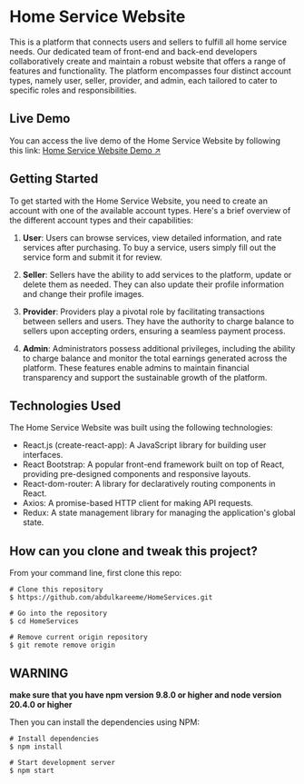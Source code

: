 # Home Service Website

This is a platform that connects users and sellers to fulfill all home service needs. Our dedicated team of front-end and back-end developers collaboratively create and maintain a robust website that offers a range of features and functionality. The platform encompasses four distinct account types, namely user, seller, provider, and admin, each tailored to cater to specific roles and responsibilities.

## Live Demo

You can access the live demo of the Home Service Website by following this link: [Home Service Website Demo ↗](https://home-service-6iln.onrender.com/)

## Getting Started

To get started with the Home Service Website, you need to create an account with one of the available account types. Here's a brief overview of the different account types and their capabilities:

1. **User**: Users can browse services, view detailed information, and rate services after purchasing. To buy a service, users simply fill out the service form and submit it for review.

1. **Seller**: Sellers have the ability to add services to the platform, update or delete them as needed. They can also update their profile information and change their profile images.

1. **Provider**: Providers play a pivotal role by facilitating transactions between sellers and users. They have the authority to charge balance to sellers upon accepting orders, ensuring a seamless payment process.

1. **Admin**: Administrators possess additional privileges, including the ability to charge balance and monitor the total earnings generated across the platform. These features enable admins to maintain financial transparency and support the sustainable growth of the platform.

## Technologies Used

The Home Service Website was built using the following technologies:

- React.js (create-react-app): A JavaScript library for building user interfaces.
- React Bootstrap: A popular front-end framework built on top of React, providing pre-designed components and responsive layouts.
- React-dom-router: A library for declaratively routing components in React.
- Axios: A promise-based HTTP client for making API requests.
- Redux: A state management library for managing the application's global state.


## How can you clone and tweak this project?

From your command line, first clone this repo:

```
# Clone this repository
$ https://github.com/abdulkareeme/HomeServices.git

# Go into the repository
$ cd HomeServices

# Remove current origin repository
$ git remote remove origin

```
## WARNING
<strong> make sure that you have npm version 9.8.0 or higher and node version 20.4.0 or higher </strong>

Then you can install the dependencies using NPM:

```
# Install dependencies
$ npm install

# Start development server
$ npm start
```

